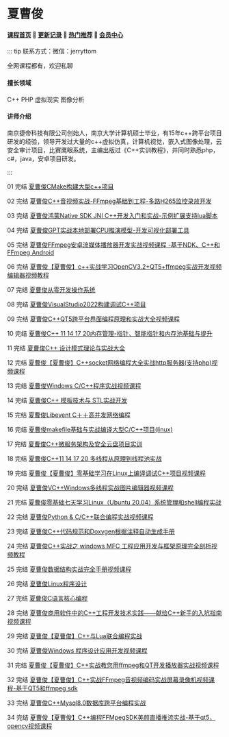 # 夏曹俊

#### [**课程首页**](../../README.md) 💖 [**更新记录**](./gxjl-2024.md) 💖 [**热门推荐**](./rmtj.md) 💖 [**会员中心**](./vip.md)

::: tip
联系方式：微信：jerryttom

全网课程都有，欢迎私聊



#### 擅长领域

C++ PHP 虚拟现实 图像分析

#### 讲师介绍

南京捷帝科技有限公司创始人，南京大学计算机硕士毕业，有15年c++跨平台项目研发的经验，领导开发过大量的c++虚拟仿真，计算机视觉，嵌入式图像处理，云安全审计项目，比赛鹰眼系统，主编出版过《C++实训教程》，并同时熟悉php，c#，java，安卓项目研发。

:::

01 完结 [夏曹俊CMake构建大型c++项目](https://edu.51cto.com/course/31970.html)

02 完结 [夏曹俊C++音视频实战-FFmpeg基础到工程-多路H265监控录放开发](https://edu.51cto.com/course/24960.html)

03 完结 [夏曹俊鸿蒙Native SDK JNI C++开发入门和实战-示例扩展支持lua脚本](https://edu.51cto.com/course/29081.html)

04 完结 [夏曹俊GPT实战本地部署CPU推演模型-开发可视化部署工具](https://edu.51cto.com/course/34039.html)

05 完结 [夏曹俊FFmpeg安卓流媒体播放器开发实战视频课程 -基于NDK、C++和 FFmpeg Android](https://edu.51cto.com/course/12822.html)

06 完结 [夏曹俊【夏曹俊】c++实战学习OpenCV3.2+QT5+ffmpeg实战开发视频编辑器视频教程](https://edu.51cto.com/course/8934.html)

07 完结 [夏曹俊从零开发操作系统](https://edu.51cto.com/course/23737.html)

08 完结 [夏曹俊VisualStudio2022构建调试C++项目](https://edu.51cto.com/course/33147.html)

09 完结 [夏曹俊C++QT5跨平台界面编程原理和实战大全视频课程](https://edu.51cto.com/course/11507.html)

10 完结 [夏曹俊C++ 11 14 17 20内存管理-指针、智能指针和内存池基础与提升](https://edu.51cto.com/course/28411.html)

11 完结 [夏曹俊C++ 设计模式理论与实战大全](https://edu.51cto.com/course/13912.html)

12 完结 [夏曹俊【夏曹俊】C++socket网络编程大全实战http服务器(支持php)视频课程](https://edu.51cto.com/course/8486.html)

13 完结 [夏曹俊Windows C/C++程序实战视频课程](https://edu.51cto.com/course/15665.html)

14 完结 [夏曹俊C++ 模板技术与 STL实战开发](https://edu.51cto.com/course/13911.html)

15 完结 [夏曹俊Libevent C＋＋高并发网络编程](https://edu.51cto.com/course/17731.html)

16 完结 [夏曹俊makefile基础与实战编译大型C/C++项目(linux)](https://edu.51cto.com/course/28705.html)

17 完结 [夏曹俊C++微服务架构及安全云盘项目实训](https://edu.51cto.com/course/23308.html)

18 完结 [夏曹俊C++11 14 17 20 多线程从原理到线程池实战](https://edu.51cto.com/course/26869.html)

19 完结 [夏曹俊【夏曹俊】零基础学习在Linux上编译调试C++项目视频课程](https://edu.51cto.com/course/8237.html)

20 完结 [夏曹俊VC++Windows多线程实战图片编辑器视频课程](https://edu.51cto.com/course/8175.html)

21 完结 [夏曹俊零基础七天学习Linux（Ubuntu 20.04）系统管理和shell编程实战](https://edu.51cto.com/course/27526.html)

22 完结 [夏曹俊Python & C/C++联合编程实战视频课程](https://edu.51cto.com/course/15278.html)

23 完结 [夏曹俊C++代码规范和Doxygen根据注释自动生成手册](https://edu.51cto.com/course/26926.html)

24 完结 [夏曹俊C++实战之 windows MFC 工程应用开发与框架原理完全剖析视频教程](https://edu.51cto.com/course/13746.html)

25 完结 [夏曹俊数据结构实战完全手册视频课程](https://edu.51cto.com/course/14944.html)

26 完结 [夏曹俊Linux程序设计](https://edu.51cto.com/course/18055.html)

27 完结 [夏曹俊C语言核心编程](https://edu.51cto.com/course/14985.html)

28 完结 [夏曹俊商用软件中的C++工程开发技术实践——献给C++新手的入坑指南视频课程](https://edu.51cto.com/course/15559.html)

29 完结 [夏曹俊【夏曹俊】C++与Lua联合编程实战](https://edu.51cto.com/course/7559.html)

30 完结 [夏曹俊Windows 程序设计应用开发视频课程](https://edu.51cto.com/course/12840.html)

31 完结 [夏曹俊【夏曹俊】C++实战教您用ffmpeg和QT开发播放器实战视频课程](https://edu.51cto.com/course/8059.html)

32 完结 [夏曹俊【夏曹俊】C++实战FFmpeg音视频编码实战屏幕录像机视频课程-基于QT5和ffmpeg sdk](https://edu.51cto.com/course/10359.html)

33 完结 [夏曹俊C++Mysql8.0数据库跨平台编程实战](https://edu.51cto.com/course/16608.html)

34 完结 [夏曹俊【夏曹俊】C++编程FFMpegSDK美颜直播推流实战-基于qt5，opencv视频课程](https://edu.51cto.com/course/10840.html)



